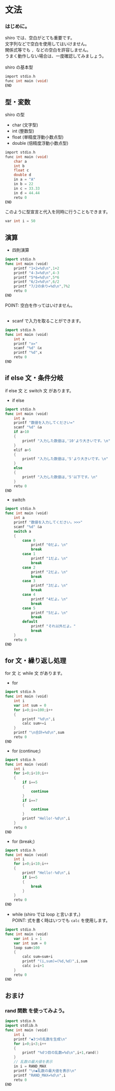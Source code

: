 # 文法
### はじめに。
shiro では、空白がとても重要です。  
文字列などで空白を使用してはいけません。  
関係式等でも <code>, </code>などの空白を許容しません。  
うまく動作しない場合は、一度確認してみましょう。  
<br>
shiro の基本型
```c
import stdio.h
func int main (void)
END
```
## 型・変数
shiro の型
- char (文字型)
- int (整数型)
- float (単精度浮動小数点型)
- double (倍精度浮動小数点型)

```c
import stdio.h
func int main (void)
	char a
	int b
	float c
	double d
	in a = "A"
	in b = 22
	in c = 33.33
	in d = 44.44
	retu 0
END
```
このように型宣言と代入を同時に行うこともできます。
```c
var int i = 50
```

## 演算
- 四則演算
```go
import stdio.h
func int main (void)
	printf "1+2=%d\n",1+2
	printf "4-3=%d\n",4-3
	printf "5*6=%d\n",5*6
	printf "6/2=%d\n",6/2
	printf "7/2の余り=%d\n",7%2
	retu 0
END
```
POINT: 空白を作ってはいけません。   
<br>
- scanf で入力を取ることができます。
```go
import stdio.h
func int main (void)
	int x
	printf "x="
	scanf "%d" &x
	printf "%d",x
	retu 0
END
```

## if else 文・条件分岐
if else 文 と switch 文 があります。
- if else 
```go
import stdio.h
func int main (void)
	int a
	printf "数値を入力してください="
	scanf "%d" &a
	if a>10 
	{
		printf "入力した数値は,'10'より大きいです。\n"
	} 
	elif a>5
	{
		printf "入力した数値は,'5'より大きいです。\n"
	}
	else
	{
		printf "入力した数値は,'5'以下です。\n"
	}
	retu 0
END
```
- switch 
```go
import stdio.h
func int main (void)
	int a
	printf "数値を入力してください。>>>"
	scanf "%d" &a
	switch a
	{
		case 0
			printf "0だよ。\n"
			break
		case 1
			printf "1だよ。\n"
			break
		case 2
			printf "2だよ。\n"
			break
		case 3
			printf "3だよ。\n"
			break
		case 4
			printf "4だよ。\n"
			break
		case 5
			printf "5だよ。\n"
			break
		default
			printf "それ以外だよ。"
			break
	}
	retu 0
END
```
## for 文・繰り返し処理
for 文 と while 文 があります。
- for
```go
import stdio.h
func int main (void)
	int i
	var int sum = 0
	for i=0;i<=100;i++
	{
		printf "%d\n",i
		calc sum+=i
	}
	printf "\n合計=%d\n",sum
	retu 0
END
```
- for (continue;)
```go
import stdio.h
func int main (void)
	int i
	for i=0;i<10;i++
	{
		if i==5
		{
			continue
		}
		if i==7
		{
			continue
		}
		printf "Hello!-%d\n",i
	}
	retu 0
END
```
- for (break;)
```go
import stdio.h
func int main (void)
	int i
	for i=0;i<10;i++
	{
		printf "Hello!-%d\n",i
		if i==5 
		{
      		break
		}
	}
	retu 0
END
```
- while (shiro では loop と言います。)  
POINT: 式を書く時はいつでも <code>calc</code> を使用します。
```go
import stdio.h
func int main (void)
	var int i = 1
	var int sum = 0
	loop sum<100
	{
		calc sum=sum+i
		printf "(i,sum)=(%d,%d)",i,sum
		calc i=i+1
	} 
	retu 0
END
```
## おまけ 
### rand 関数 を使ってみよう。
```go
import stdio.h
import stdlib.h
func int main (void)
	int i
	printf "◆3つの乱数を生成\n"
	for i=0;i<3;i++
	{
		printf "%dつ目の乱数=%d\n",i+1,rand()
	}
	// 乱数の最大値を表示
	in i = RAND_MAX
	printf "\n◆乱数の最大値を表示\n"
	printf "RAND_MAX=%d\n",i
	retu 0
END
```